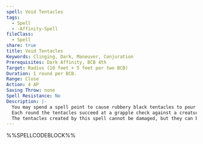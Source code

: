 ```yaml
---
spell: Void Tentacles
tags:
  - Spell
  - -Affinity-Spell
fileClass:
  - Spell
share: true
title: Void Tentacles
Keywords: Clinging, Dark, Maneuver, Conjuration
Prerequisites: Dark Affinity, BCB 4th
Target: Radius (10 feet + 5 feet per two BCB)
Duration: 1 round per BCB.
Range: Close
Action: 4 AP
Saving Throw: none
Spell Resistance: No
Description: |-
  You may spend a spell point to cause rubbery black tentacles to pour out from the origin point of this spell. Every creature within the area of the spell is the target of a combat maneuver check made to grapple each round at the beginning of your turn, including the round that this spell is cast. Creatures that enter the area of effect are also automatically attacked. The tentacles do not provoke attacks of opportunity. When determining the tentacles� MSB, the tentacles use your BCB as their BAB and your CAM as their Strength modifier. Roll only once for the entire spell effect each round and apply the result to all creatures in the area of effect. Just as with a normal grappler, this effect gains a +5 circumstance bonus on grapple checks made against targets it is already grappling, but cannot move foes or pin foes. A creature cannot take control of the grapple of the void tentacles' grapple
  Each round the tentacles succeed at a grapple check against a creature, that creature takes 1d6 (+1d6 per 4 BCB you possess) points of bludgeoning damage and gains the grappled condition. Grappled opponents cannot move without first breaking the grapple.
  The tentacles created by this spell cannot be damaged, but they can be dispelled as normal. The entire area of effect is considered difficult terrain while the tentacles last. 
---
```

%%SPELLCODEBLOCK%%